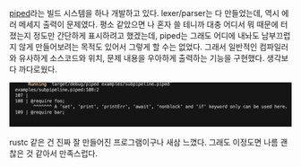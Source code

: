 [piped](https://github.com/AcrylicShrimp/piped)라는 빌드 시스템을 하나 개발하고 있다. lexer/parser는 다 만들었는데, 역시 에러 메세지 출력이 문제였다. 평소 같았으면 나 혼자 쓸 테니까 대충 어디서 뭐 때문에 터졌는지 정도만 간단하게 표시하려고 했겠는데, piped는 그래도 어디에 내놔도 남부끄럽지 않게 만들어보려는 목적도 있어서 그렇게 할 수는 없었다. 그래서 일반적인 컴파일러와 유사하게 소스코드와 위치, 문제 내용을 우아하게 출력하는 기능을 구현했다. 생각보다 까다로웠다.

![error log screenshot](./img/output.png)

rustc 같은 건 진짜 잘 만들어진 프로그램이구나 새삼 느꼈다. 그래도 이정도면 나름 괜찮은 것 같아서 만족스럽다.
